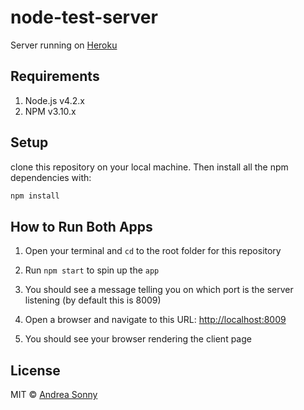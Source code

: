 # node-test-server

Server running on [Heroku](https://sonny-test-server.herokuapp.com/)

## Requirements

1.  Node.js v4.2.x
2.  NPM v3.10.x

## Setup

clone this repository on your local machine.
Then install all the npm dependencies with:

```sh
npm install
```

## How to Run Both Apps

1.  Open your terminal and `cd` to the root folder for this repository

2.  Run `npm start` to spin up the `app`

3.  You should see a message telling you on which port is the server listening
(by default this is 8009)

4.  Open a browser and navigate to this URL: [http://localhost:8009](http://localhost:8009)

5.  You should see your browser rendering the client page

## License

MIT © [Andrea Sonny](https://andreasonny.mit-license.org/@2016)
